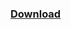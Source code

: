 ### [Download](https://minhaskamal.github.io/DownGit/#/home?url=https://github.com/Suggika/BreakClick)
